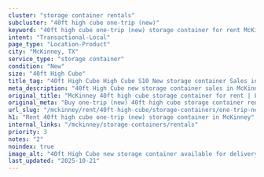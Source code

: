 ```yaml
---
cluster: "storage container rentals"
subcluster: "40ft high cube one-trip (new)"
keyword: "40ft high cube one-trip (new) storage container for rent McKinney, TX"
intent: "Transactional-Local"
page_type: "Location-Product"
city: "McKinney, TX"
service_type: "storage container"
condition: "New"
size: "40ft High Cube"
title_tag: "40ft High Cube High Cube S10 New storage container Sales in McKinney | LC Container"
meta_description: "40ft High Cube new storage container sales in McKinney. High cube containers with extra height. Fast delivery, competitive pricing. Serving storage containers area. Quote ID: LRN. Call (214) 524-4168 for your free quote today."
original_title: "McKinney 40ft high cube storage container for rent | LC"
original_meta: "Buy one-trip (new) 40ft high cube storage container rent with local delivery in McKinney, TX. LC Container — local Since 2003. Request a fast quote today."
url_slug: "/mckinney/rent/40ft-high-cube/storage-containers/one-trip-new"
h1: "Rent 40ft high cube one-trip (new) storage container in McKinney"
internal_links: "/mckinney/storage-containers/rentals"
priority: 3
notes: "2"
noindex: true
image_alt: "40ft High Cube new storage container available for delivery in McKinney"
last_updated: "2025-10-21"
---
```


<!-- TODO: Add unique city/inventory copy, images, and internal links here. -->
